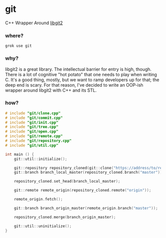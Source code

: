 # git
C++ Wrapper Around [libgit2](https://github.com/libgit2/libgit2)

### where?
```
grok use git
```

### why?
libgit2 is a great library. The intellectual barrier for entry is high, though. 
There is a lot of cognitive "hot potato" that one needs to play when writing C. 
It's a good thing, mostly, but we want to ramp developers up for that; the deep end is scary. 
For that reason, I've decided to write an OOP-ish wrapper around libgit2 with C++ and its STL.

### how?
```cpp
# include "git/clone.cpp"
# include "git/commit.cpp"
# include "git/init.cpp"
# include "git/tree.cpp"
# include "git/open.cpp"
# include "git/remote.cpp"
# include "git/repository.cpp"
# include "git/util.cpp"

int main () {
    git::util::initialize();

    git::repository repository_cloned(git::clone("https://address/to/repository.git", "/path/to/directory/"));
    git::branch branch_local_master(repository_cloned.branch("master"));

    repository_cloned.set_head(branch_local_master);

    git::remote remote_origin(repository_cloned.remote("origin"));

    remote_origin.fetch();

    git::branch branch_origin_master(remote_origin.branch("master"));

    repository_cloned.merge(branch_origin_master);

    git::util::uninitialize();
}
```
